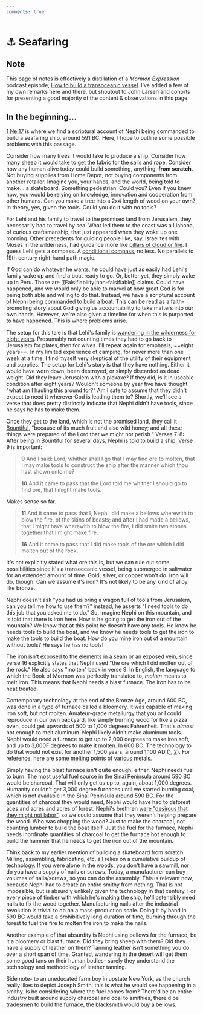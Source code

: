 ```yaml
---
comments: true
---
```

# ⚓ Seafaring

## Note
This page of notes is effectively a distillation of a *Mormon Expression* podcast episode, [How to build a transoceanic vessel](https://podcasters.spotify.com/pod/show/mormonexpression/episodes/276-How-to-build-a-transoceanic-vessel-e16pa2t). I've added a few of my own remarks here and there, but shoutout to John Larsen and cohorts for presenting a good majority of the content & observations in this page.

## In the beginning...
[1 Ne 17](https://www.churchofjesuschrist.org/study/scriptures/bofm/1-ne/17?lang=eng) is where we find a scriptural account of Nephi being commanded to build a seafaring ship, around 591 BC. Here, I hope to outline some possible problems with this passage.

Consider how many trees it would take to produce a ship. Consider how many sheep it would take to get the fabric for the sails and rope. Consider how any human alive today could build something, anything, **from scratch**. Not buying supplies from Home Depot, not buying components from another retailer. Imagine you, your hands, and the world, being told to make... a skateboard. Something pedestrian. Could you? Even if you knew how, you would be relying on knowledge, innovation and cooperation from other humans. Can you make a tree into a 2x4 length of wood on your own? In theory, yes, given the tools. Could you do it with no tools? 

For Lehi and his family to travel to the promised land from Jerusalem, they necessarily had to travel by sea. What led them to the coast was a Liahona, of curious craftsmanship, that just appeared when they woke up one morning. Other precedents for guiding people like, say, Israelites with Moses in the wilderness, had guidance more like [pillars of cloud or fire](https://www.churchofjesuschrist.org/study/scriptures/ot/ex/13?lang=eng&id=p21-p22#p21). I guess Lehi gets a compass. A [conditional compass](https://www.churchofjesuschrist.org/study/scriptures/bofm/1-ne/16?lang=eng&id=28-29#p28), no less. No parallels to 19th century right-hand path magic.

If God can do whatever he wants, he could have just as easily had Lehi's family wake up and find a boat ready to go. Or, better yet, they simply wake up in Peru. Those are [[Falsifiability|non-falsifiable]] claims. Could have happened, and we would only be able to marvel at how great God is for being both able and willing to do that. Instead, we have a scriptural account of Nephi being commanded to build a boat. This can be read as a faith-promoting story about God giving us accountability to take matters into our own hands. However, we're also given a timeline for when this is purported to have happened. This is where problems arise.

The setup for this tale is that Lehi's family is [wandering in the wilderness for eight years](https://www.churchofjesuschrist.org/study/scriptures/bofm/1-ne/17?lang=eng&id=p4#p4). Presumably not counting times they had to go back to Jerusalem for plates, then for wives. I'll repeat again for emphasis, ==eight years==. In my limited experience of camping, for never more than one week at a time, I find myself very skeptical of the utility of their equipment and supplies. The setup for Lehi's story is that they have nothing. Either it would have worn down, been destroyed, or simply discarded as dead weight. Did they leave Jerusalem with a pickaxe? If they did, is it in useable condition after eight years? Wouldn't someone by year five have thought "what am I hauling this around for?" Am I safe to assume that they didn't expect to need it wherever God is leading them to? Shortly, we'll see a verse that does pretty distinctly indicate that Nephi didn't have tools, since he says he has to make them.

Once they get to the land, which is not the promised land, they call it [Bountiful](https://www.churchofjesuschrist.org/study/scriptures/bofm/1-ne/17?lang=eng&id=p5#p5), "because of its much fruit and also wild honey; and all these things were prepared of the Lord that we might not perish." Verses 7-8: After being in Bountiful for several days, Nephi is told to build a ship. Verse 9 is important: 

> **9** And I said: Lord, whither shall I go that I may find ore to molten, that I may make tools to construct the ship after the manner which thou hast shown unto me?
> 
> **10** And it came to pass that the Lord told me whither I should go to find ore, that I might make tools.

Makes sense so far.

> **11** And it came to pass that I, Nephi, did make a bellows wherewith to blow the fire, of the skins of beasts; and after I had made a bellows, that I might have wherewith to blow the fire, I did smite two stones together that I might make fire.
>
> **16** And it came to pass that I did make tools of the ore which I did molten out of the rock.

It's not explicitly stated what ore this is, but we can rule out some possibilities since it's a transoceanic vessel, being submerged in saltwater for an extended amount of time. Gold, silver, or copper won't do. Iron will do, though. Can we assume it's iron? It's not likely to be any kind of alloy like bronze. 

Nephi doesn't ask "you had us bring a wagon full of tools from Jerusalem, can you tell me how to use them?" instead, he asserts "I need tools to do this job that you asked me to do." So, imagine Nephi on this mountain, and is told that there is iron here. How is he going to get the iron out of the mountain? We know that at this point he doesn't have any tools. He know he needs tools to build the boat, and we know he needs tools to get the iron to make the tools to build the boat. How do you mine iron out of a mountain without tools? He says he has no tools! 

The iron isn't exposed to the elements in a seam or an exposed vein, since verse 16 explicitly states that Nephi used "the ore which I did molten out of the rock." He also says "molten" back in verse 9. In English, the language to which the Book of Mormon was perfectly translated to, *molten* means to melt iron. This means that Nephi needs a blast furnace. The iron has to be heat treated.

Contemporary technology at the end of the Bronze Age, around 600 BC, was done in a type of furnace called a bloomery. It was capable of making iron soft, but not molten. Amateur-grade metallurgy that you or I could reproduce in our own backyard, like simply burning wood for like a pizza oven, could get upwards of 500 to 1,000 degrees Fahrenheit. That's *almost* hot enough to melt aluminum. Nephi likely didn't make aluminum tools. Nephi would need a furnace to get up to 2,000 degrees to make iron soft, and up to 3,000F degrees to make it molten. In 600 BC. The technology to do that would not exist for another 1,500 years, around 1,100 AD ([1](https://www.construction-physics.com/p/the-blast-furnace-800-years-of-technology), [2](https://www.britannica.com/technology/iron-processing)). For reference, here are some [melting points of various metals](https://www.onlinemetals.com/en/melting-points). 

Simply having the blast furnace isn't quite enough, either. Nephi needs fuel to burn. The most useful fuel source in the Sinai Peninsula around 590 BC would be charcoal. That will only get us up to, again, about 1,000 degrees. Humanity couldn't get 3,000 degree furnaces until we started burning coal, which is not available in the Sinai Peninsula around 590 BC. For the quantities of charcoal they would need, Nephi would have had to deforest aces and acres and acres of forest. Nephi's brethren [were "desirous that they might not labor"](https://www.churchofjesuschrist.org/study/scriptures/bofm/1-ne/17?lang=eng&id=p18#p18), so we could assume that they weren't helping prepare the wood. Who was chopping the wood? Just to make the charcoal, not counting lumber to build the boat itself. Just the fuel for the furnace, Nephi needs inordinate quantities of charcoal to get the furnace hot enough to build the hammer that he needs to get the iron out of the mountain.

Think back to my earlier mention of building a skateboard from scratch. Milling, assembling, fabricating, etc. all relies on a cumulative buildup of technology. If you were alone in the woods, you don't have a sawmill, nor do you have a supply of nails or screws. Today, a manufacturer can buy volumes of nails/screws, so you can do the assembly. This is relevant now, because Nephi had to create an entire smithy from nothing. That is not impossible, but is absurdly unlikely given the technology in that century. For every piece of timber with which he's making the ship, he'll ostensibly need nails to fix the wood together. Manufacturing nails after the industrial revolution is trivial to do on a mass-production scale. Doing it by hand in 590 BC would take a prohibitively long duration of time, burning through the forest to fuel the fire to molten the iron to make the nails.

Another example of that absurdity is Nephi using bellows for the furnace, be it a bloomery or blast furnace. Did they bring sheep with them? Did they have a supply of leather on them? Tanning leather isn't something you do over a short span of time. Granted, wandering in the desert will get them some good tans on their human bodies- surely they understand the technology and methodology of leather tanning. 

Side note- to an uneducated farm boy in upstate New York, as the church really likes to depict Joseph Smith, this is what he would see happening in a smithy. Is he considering where the fuel comes from? There'd be an entire industry built around supply charcoal and coal to smithies, there'd be tradesmen to build the furnace, the blacksmith would buy a bellows.